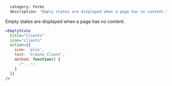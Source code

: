 ```meta
  category: Forms
  description: "Empty states are displayed when a page has no content."
```

Empty states are displayed when a page has no content.

```jsx
<EmptyState
  title="Clients"
  icon="clients"
  action={{
    icon: 'plus',
    text: 'Create Client',
    method: function() {
      /*...*/
    }
  }}
/>
```
